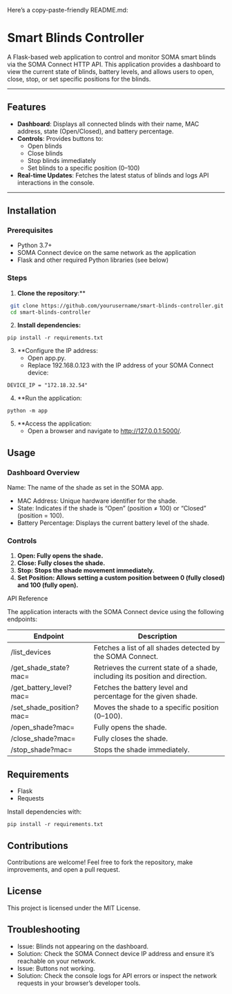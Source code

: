 Here’s a copy-paste-friendly README.md:

# Smart Blinds Controller

A Flask-based web application to control and monitor SOMA smart blinds via the SOMA Connect HTTP API. This application provides a dashboard to view the current state of blinds, battery levels, and allows users to open, close, stop, or set specific positions for the blinds.

---

## Features
- **Dashboard**: Displays all connected blinds with their name, MAC address, state (Open/Closed), and battery percentage.
- **Controls**: Provides buttons to:
  - Open blinds
  - Close blinds
  - Stop blinds immediately
  - Set blinds to a specific position (0–100)
- **Real-time Updates**: Fetches the latest status of blinds and logs API interactions in the console.

---

## Installation

### Prerequisites
- Python 3.7+
- SOMA Connect device on the same network as the application
- Flask and other required Python libraries (see below)

### Steps
1. **Clone the repository**:**
  ```bash
   git clone https://github.com/yourusername/smart-blinds-controller.git
   cd smart-blinds-controller
   ```

2. **Install dependencies:**

``pip install -r requirements.txt``


3.	**Configure the IP address:
	- Open app.py.
	- Replace 192.168.0.123 with the IP address of your SOMA Connect device:

```DEVICE_IP = "172.18.32.54"```

4.	**Run the application:

```python -m app```


5.	**Access the application:
	- Open a browser and navigate to http://127.0.0.1:5000/.

## Usage

### Dashboard Overview

Name: The name of the shade as set in the SOMA app.
- MAC Address: Unique hardware identifier for the shade.
- State: Indicates if the shade is “Open” (position ≠ 100) or “Closed” (position = 100).
- Battery Percentage: Displays the current battery level of the shade.

### Controls

1.	**Open: Fully opens the shade.**
2.	**Close: Fully closes the shade.**
3.	**Stop: Stops the shade movement immediately.**
4.	**Set Position: Allows setting a custom position between 0 (fully closed) and 100 (fully open).**

API Reference

The application interacts with the SOMA Connect device using the following endpoints:

|Endpoint | Description |
| --- | -- | 
|/list_devices | Fetches a list of all shades detected by the SOMA Connect.|
|/get_shade_state?mac=<MAC>	| Retrieves the current state of a shade, including its position and direction.|
|/get_battery_level?mac=<MAC>	| Fetches the battery level and percentage for the given shade.|
|/set_shade_position?mac=<MAC>	| Moves the shade to a specific position (0–100).|
|/open_shade?mac=<MAC>	| Fully opens the shade.|
|/close_shade?mac=<MAC>	| Fully closes the shade.|
|/stop_shade?mac=<MAC>	| Stops the shade immediately.|




## Requirements

- Flask
- Requests

Install dependencies with:

```pip install -r requirements.txt```

## Contributions

Contributions are welcome! Feel free to fork the repository, make improvements, and open a pull request.

## License

This project is licensed under the MIT License.

## Troubleshooting
- Issue: Blinds not appearing on the dashboard.
- Solution: Check the SOMA Connect device IP address and ensure it’s reachable on your network.
- Issue: Buttons not working.
- Solution: Check the console logs for API errors or inspect the network requests in your browser’s developer tools.

